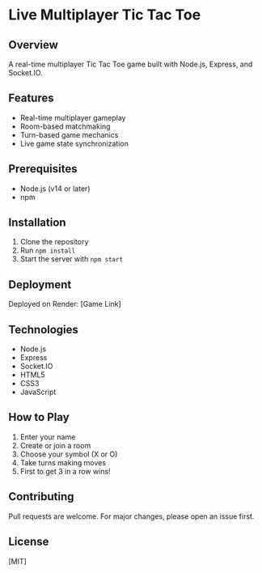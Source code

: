 # Live Multiplayer Tic Tac Toe

## Overview
A real-time multiplayer Tic Tac Toe game built with Node.js, Express, and Socket.IO.

## Features
- Real-time multiplayer gameplay
- Room-based matchmaking
- Turn-based game mechanics
- Live game state synchronization

## Prerequisites
- Node.js (v14 or later)
- npm

## Installation
1. Clone the repository
2. Run `npm install`
3. Start the server with `npm start`

## Deployment
Deployed on Render: [Game Link]

## Technologies
- Node.js
- Express
- Socket.IO
- HTML5
- CSS3
- JavaScript

## How to Play
1. Enter your name
2. Create or join a room
3. Choose your symbol (X or O)
4. Take turns making moves
5. First to get 3 in a row wins!

## Contributing
Pull requests are welcome. For major changes, please open an issue first.

## License
[MIT]
